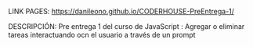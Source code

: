 LINK PAGES:  https://danileono.github.io/CODERHOUSE-PreEntrega-1/


DESCRIPCIÓN:
Pre entrega 1 del curso de JavaScript : Agregar o eliminar tareas interactuando ocn el usuario a través de un prompt  
